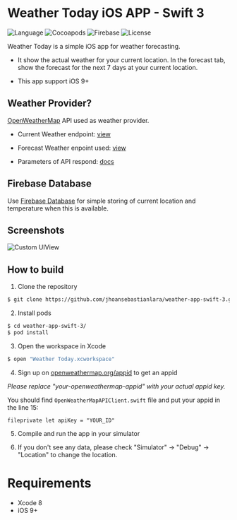 # Weather Today iOS APP - Swift 3

![Language](https://img.shields.io/badge/Language-Swift%203-red.svg)
![Cocoapods](https://img.shields.io/badge/CocoaPods-latest-blue.svg)
![Firebase](https://img.shields.io/badge/Firebase--yellow.svg)
![License](https://img.shields.io/github/license/JakeLin/SwiftWeather.svg?style=flat)

Weather Today is a simple iOS app for weather forecasting. 

- It show the actual weather for your current location. In the forecast tab, show the forecast for the next 7 days at your current location. 

- This app support iOS 9+

## Weather Provider?

[OpenWeatherMap](http://openweathermap.org/api) API used as weather provider.

- Current Weather endpoint: [view](http://api.openweathermap.org/data/2.5/forecast/daily?lat=4.5339&lon=-75.6812&cnt=7&mode=json&appid=933887d73fafeb70d31b6c5566986168)

- Forecast Weather enpoint used: [view](http://api.openweathermap.org/data/2.5/forecast/daily/?appid=933887d73fafeb70d31b6c5566986168&lat=4.56521807401477&lon=-75.6534032286994&units=metric)

- Parameters of API respond: [docs](http://openweathermap.org/weather-data)

## Firebase Database

Use [Firebase Database](https://firebase.google.com/docs/database/ios/start) for simple storing of current location  and  temperature when this is available.

## Screenshots

![Custom UIView](https://cloud.githubusercontent.com/assets/8799407/25956990/dae5f4a8-3632-11e7-8111-c7e82150f769.png)

## How to build

1) Clone the repository

```bash
$ git clone https://github.com/jhoansebastianlara/weather-app-swift-3.git
```

2) Install pods

```bash
$ cd weather-app-swift-3/
$ pod install
```

3) Open the workspace in Xcode

```bash
$ open "Weather Today.xcworkspace"
```

4) Sign up on [openweathermap.org/appid](http://openweathermap.org/appid) to get an appid

*Please replace "your-openweathermap-appid" with your actual appid key.*

You should find `OpenWeatherMapAPIClient.swift` file and put your appid in the line 15:

``fileprivate let apiKey = "YOUR_ID"``
 
5) Compile and run the app in your simulator

6) If you don't see any data, please check "Simulator" -> "Debug" -> "Location" to change the location.

# Requirements

* Xcode 8
* iOS 9+
